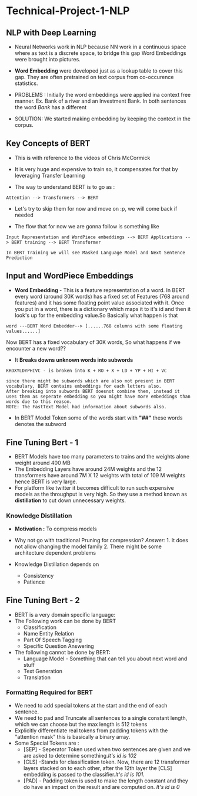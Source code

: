 # Technical-Project-1-NLP

## NLP with Deep Learning 

- Neural Networks work in NLP because NN work in a continuous space where as text is a discrete space, to bridge this gap Word Embeddings were brought into pictures.

- **Word Embedding** were developed just as a lookup table to cover this gap. They are often pretrained on text corpus from co-occurence statistics.

- PROBLEMS : Initially the word embeddings were applied ina context free manner. Ex. Bank of a river and an Investment Bank. In both sentences the word _Bank_ has a different

- SOLUTION: We started making embedding by keeping the context in the corpus.

## Key Concepts of BERT 

- This is with reference to the videos of Chris McCormick

- It is very huge and expensive to train so, it compensates for that by leveraging Transfer Learning

- The way to understand BERT is to go as :

```
Attention --> Transformers --> BERT
```

- Let's try to skip them for now and move on :p, we will come back if needed 

- The flow that for now we are gonna follow is something like 

```
Input Representation and WordPiece embeddings --> BERT Applications --> BERT training --> BERT Transformer

In BERT Training we will see Masked Language Model and Next Sentence Prediction
```

## Input and WordPiece Embeddings 

- **Word Embedding** - This is a feature representation of a word. In BERT every word (around 30K words) has a fixed set of Features (768 around features) and it has some floating point value associated with it. Once you put in a word, there is a dictionary which maps it to it's id and then it look's up for the embedding value.So Basically what happen is that 

```
word ---BERT Word Embedder--> [......768 columns with some floating values......]
```

Now BERT has a fixed vocabulary of 30K words, So what happens if we encounter a new word??

- It **Breaks downs unknown words into subwords**
```
KROXYLDYPHIVC - is broken into K + RO + X + LD + YP + HI + VC

since there might be subwords which are also not present in BERT vocabulary, BERT contains embeddings for each letters also. 
After breaking into subwords BERT doesnot combine them, instead it uses them as seperate embedding so you might have more embeddings than words due to this reason.
NOTE: The FastText Model had information about subwords also.
```
- In BERT Model Token some of the words start with **"##"** these words denotes the subword 

## Fine Tuning Bert - 1
- BERT Models have too many parameters to trains and the weights alone weight around 400 MB
- The Embedding Layers have around 24M weights and the 12 transformers have around 7M X 12 weights with total of 109 M weights hence BERT is very large.
- For platform like twitter it becomes difficult to run such expensive models as the throughput is very high. So they use a method known as **distillation** to cut down unnecessary weights.  

### Knowledge Distillation 

- **Motivation :** To compress models
- Why not go with traditional Pruning for compression? _Answer:_ 1. It does not allow changing the model family 2. There might be some architecture dependent problems

- Knowledge Distillation depends on 
  - Consistency 
  - Patience
## Fine Tuning Bert - 2

- BERT is a very domain specific language: 
- The Following work can be done by BERT
  - Classification
  - Name Entity Relation
  - Part Of Speech Tagging 
  - Specific Question Answering
- The following cannot be done by BERT:
  - Language Model - Something that can tell you about next word and stuff
  - Text Generation
  - Translation

### Formatting Required for BERT
- We need to add special tokens at the start and the end of each sentence.
- We need to pad and Truncate all sentences to a single constant length, which we can choose but the max length is 512 tokens
- Explicitly differentiate real tokens from padding tokens with the "attention mask" this is basically a binary array.
- Some Special Tokens are :
  - \[SEP\] - Seperator Token used when two sentences are given and we are asked to determine something._It's id is 102_
  - \[CLS\] -Stands for classification token. Now, there are 12 transformer layers stacked on to each other, after the 12th layer the [CLS] embedding is passed to the classifier._It's id is 101._
  - \[PAD\] - Padding token is used to make the length constant and they do have an impact on the result and are computed on. _It's id is 0_






